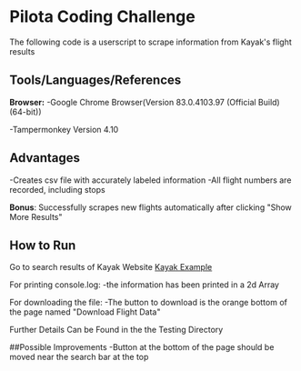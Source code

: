 # Pilota Coding Challenge 
The following code is a userscript to scrape information from Kayak's flight results



## Tools/Languages/References
**Browser:** 
-Google Chrome Browser(Version 83.0.4103.97 (Official Build) (64-bit))

-Tampermonkey Version 4.10


## Advantages
-Creates csv file with accurately labeled information 
-All flight numbers are recorded, including stops




**Bonus**:
Successfully scrapes new flights automatically after clicking "Show More Results" 



## How to Run
Go to search results of Kayak Website
[Kayak Example](https://www.kayak.com/flights/NYC-AMS/2020-06-24/2020-07-25?sort=bestflight_a&attempt=1&lastms=1591910054010)

For printing console.log: 
-the information has been printed in a 2d Array

For downloading the file:
-The button to download is the orange bottom of the page named "Download Flight Data"


Further Details Can be Found in the the Testing Directory 


##Possible Improvements
-Button at the bottom of the page should be moved near the search bar at the top
 






